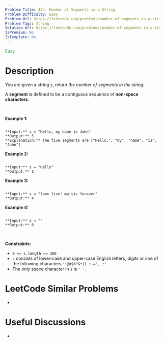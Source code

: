 ```yaml
---
Problem Title: 434. Number of Segments in a String
Problem Difficulty: Easy
Problem Url: https://leetcode.com/problems/number-of-segments-in-a-string/
Problem Tags: String
Solution Url: https://leetcode.com/problems/number-of-segments-in-a-string/solution/
IsPremium: No
IsTemplate: No
---
```


<span style="color: rgb(67, 160, 71);">Easy</span>

# Description

You are given a string `s`, return *the number of segments in the string*. 


A **segment** is defined to be a contiguous sequence of **non-space characters**.


 


**Example 1:**



```

**Input:** s = "Hello, my name is John"
**Output:** 5
**Explanation:** The five segments are ["Hello,", "my", "name", "is", "John"]

```

**Example 2:**



```

**Input:** s = "Hello"
**Output:** 1

```

**Example 3:**



```

**Input:** s = "love live! mu'sic forever"
**Output:** 4

```

**Example 4:**



```

**Input:** s = ""
**Output:** 0

```

 


**Constraints:**


* `0 <= s.length <= 300`
* `s` consists of lower-case and upper-case English letters, digits or one of the following characters `"!@#$%^&*()_+-=',.:"`.
* The only space character in `s` is `' '`.




# LeetCode Similar Problems

- []()

# Useful Discussions

- []()
